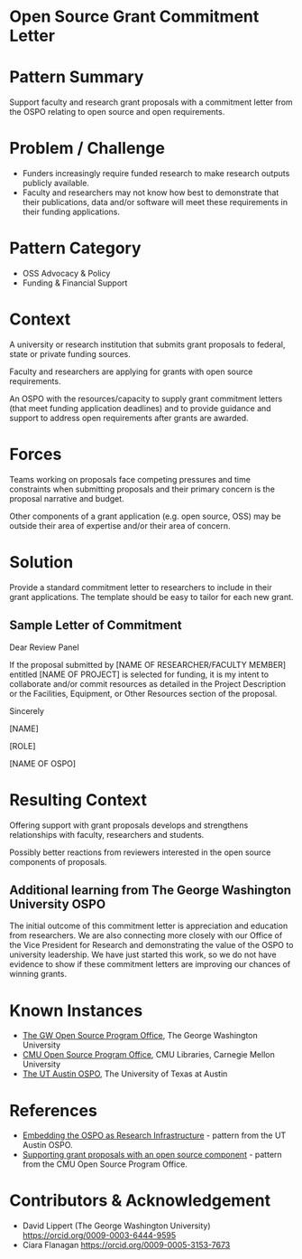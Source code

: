 # Open Source Grant Commitment Letter

# Pattern Summary

Support faculty and research grant proposals with a commitment letter from the OSPO relating to open source and open requirements.

# Problem / Challenge

* Funders increasingly require funded research to make research outputs publicly available.  
* Faculty and researchers may not know how best to demonstrate that their publications, data and/or software will meet these requirements in their funding applications.

# Pattern Category

* OSS Advocacy & Policy  
* Funding & Financial Support

# Context

A university or research institution that submits grant proposals to federal, state or private funding sources.

Faculty and researchers are applying for grants with open source requirements.  

An OSPO with the resources/capacity to supply grant commitment letters (that meet funding application deadlines) and to provide guidance and support to address open requirements after grants are awarded.

# Forces

Teams working on proposals face competing pressures and time constraints when submitting proposals and their primary concern is the proposal narrative and budget. 

Other components of a grant application (e.g. open source, OSS) may be outside their area of expertise and/or their area of concern.

# Solution

Provide a standard commitment letter to researchers to include in their grant applications. The template should be easy to tailor for each new grant.

## Sample Letter of Commitment

Dear Review Panel

If the proposal submitted by [NAME OF RESEARCHER/FACULTY MEMBER] entitled [NAME OF PROJECT] is selected for funding, it is my intent to collaborate and/or commit resources as detailed in the Project Description or the Facilities, Equipment, or Other Resources section of the proposal. 

Sincerely

[NAME]

[ROLE]

[NAME OF OSPO]

# Resulting Context

Offering support with grant proposals develops and strengthens relationships with faculty, researchers and students.

Possibly better reactions from reviewers interested in the open source components of proposals.

## Additional learning from The George Washington University OSPO

The initial outcome of this commitment letter is appreciation and education from researchers.  We are also connecting more closely with our Office of the Vice President for Research and demonstrating the value of the OSPO to university leadership.  We have just started this work, so we do not have evidence to show if these commitment letters are improving our chances of winning grants.

# Known Instances

* [The GW Open Source Program Office](https://ospo.gwu.edu/), The George Washington University
* [CMU Open Source Program Office](https://www.library.cmu.edu/services/ospo), CMU Libraries, Carnegie Mellon University
* [The UT Austin OSPO](https://opensource.utexas.edu/), The University of Texas at Austin

# References

* [Embedding the OSPO as Research Infrastructure](https://github.com/CURIOSSorg/curioss-patterns/blob/main/embedding-the-ospo-as-research-infrastructure.md) - pattern from the UT Austin OSPO.
* [Supporting grant proposals with an open source component](https://github.com/CURIOSSorg/curioss-patterns/blob/main/supporting-grant-proposals-with-an-open-source-component.md) - pattern from the CMU Open Source Program Office.

# Contributors & Acknowledgement

* David Lippert (The George Washington University) https://orcid.org/0009-0003-6444-9595
* Ciara Flanagan https://orcid.org/0009-0005-3153-7673
